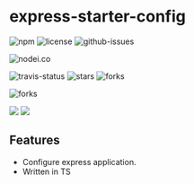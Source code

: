 # express-starter-config

![npm](https://img.shields.io/npm/v/express-starter-config.svg) ![license](https://img.shields.io/npm/l/express-starter-config.svg) ![github-issues](https://img.shields.io/github/issues/wspecs/ts-site-starter.svg)



![nodei.co](https://nodei.co/npm/express-starter-config.png?downloads=true&downloadRank=true&stars=true)

![travis-status](https://img.shields.io/travis/wspecs/ts-site-starter.svg)
![stars](https://img.shields.io/github/stars/wspecs/ts-site-starter.svg)
![forks](https://img.shields.io/github/forks/wspecs/ts-site-starter.svg)

![forks](https://img.shields.io/github/forks/wspecs/ts-site-starter.svg)

![](https://david-dm.org/wspecs/ts-site-starter/status.svg)
![](https://david-dm.org/wspecs/ts-site-starter/dev-status.svg)

## Features

- Configure express application.
- Written in TS
